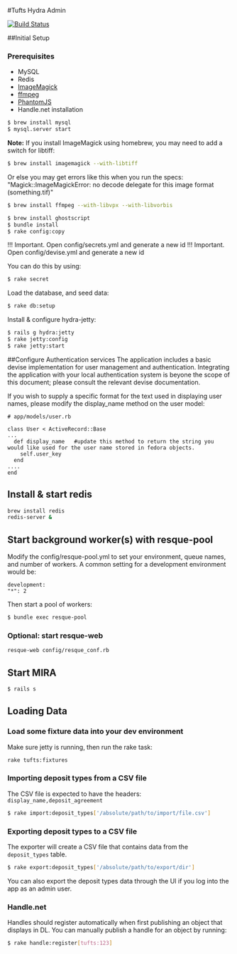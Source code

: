 #Tufts Hydra Admin

[![Build Status](https://travis-ci.org/curationexperts/mira.svg?branch=master)](https://travis-ci.org/curationexperts/mira)

##Initial Setup

### Prerequisites
* MySQL
* Redis
* [ImageMagick](http://www.imagemagick.org/)
* [ffmpeg](http://www.ffmpeg.org/)
* [PhantomJS](https://github.com/teampoltergeist/poltergeist#installing-phantomjs)
* Handle.net installation

```bash
$ brew install mysql
$ mysql.server start
```

**Note:**
If you install ImageMagick using homebrew, you may need to add a switch for libtiff:

```bash
$ brew install imagemagick --with-libtiff
```

Or else you may get errors like this when you run the specs:
"Magick::ImageMagickError: no decode delegate for this image format (something.tif)"

```bash
$ brew install ffmpeg --with-libvpx --with-libvorbis
```

```bash
$ brew install ghostscript
$ bundle install
$ rake config:copy
```

!!! Important. Open config/secrets.yml and generate a new id
!!! Important. Open config/devise.yml and generate a new id

You can do this by using:

```bash
$ rake secret
```

Load the database, and seed data:

```bash
$ rake db:setup
```

Install & configure hydra-jetty:

```bash
$ rails g hydra:jetty
$ rake jetty:config
$ rake jetty:start
```

##Configure Authentication services
The application includes a basic devise implementation for user management and authentication.  Integrating the
application with your local authentication system is beyone the scope of this document; please consult the
relevant devise documentation.

If you wish to supply a specific format for the text used in displaying user names, please modify the display_name
method on the user model:
```
# app/models/user.rb

class User < ActiveRecord::Base
...
  def display_name   #update this method to return the string you would like used for the user name stored in fedora objects.
    self.user_key
  end
....
end

```

## Install & start redis
```bash
brew install redis
redis-server &
```

## Start background worker(s) with resque-pool
Modify the config/resque-pool.yml to set your environment, queue names, and number of workers. A common setting for a development environment would be:
```
development:
"*": 2
```
 Then start a pool of workers:
```bash
$ bundle exec resque-pool 
```

### Optional: start resque-web
```bash
resque-web config/resque_conf.rb
```

## Start MIRA
```bash
$ rails s
```

## Loading Data

### Load some fixture data into your dev environment

Make sure jetty is running, then run the rake task:

```bash
rake tufts:fixtures
```

### Importing deposit types from a CSV file

The CSV file is expected to have the headers:  
` display_name,deposit_agreement `

```bash
$ rake import:deposit_types['/absolute/path/to/import/file.csv']
```

### Exporting deposit types to a CSV file

The exporter will create a CSV file that contains data from the `deposit_types` table.

```bash
$ rake export:deposit_types['/absolute/path/to/export/dir']
```

You can also export the deposit types data through the UI if you log into the app as an admin user.

### Handle.net

Handles should register automatically when first publishing an object that displays in DL. You can manually publish a handle for an object by running:

```bash
$ rake handle:register[tufts:123]
```

